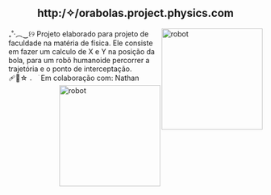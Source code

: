 <div align = "middle"> <H2> http:/✧/orabolas.project.physics.com </H2> </div> 
<img align = "right" src="https://i.pinimg.com/originals/4b/06/e3/4b06e393fd0647c265b1282b0f006486.gif" width="200" height = "200" alt="robot">
 ₊˚‧︵‿꒰୨ Projeto elaborado para projeto de faculdade na matéria de física. Ele consiste em fazer um calculo de X e Y na posição da bola, para um robô humanoide percorrer a trajetória e o ponto de interceptação. <br>
 🩹🍙☆  𝅄 ⠀ׂ  Em colaboração com: Nathan
<img align = "right" src="https://i.pinimg.com/originals/4b/06/e3/4b06e393fd0647c265b1282b0f006486.gif" width="200" height = "200" alt="robot">

